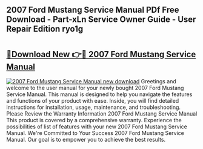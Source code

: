 ## 2007 Ford Mustang Service Manual PDf Free Download - Part-xLn Service Owner Guide - User Repair Edition ryo1g

# <h2><a href="http://bc22150.oget.top/?id=2007+Ford+Mustang+Service+Manual">🔗Download New 👉🔴 2007 Ford Mustang Service Manual</a></h2>

[![2007 Ford Mustang Service Manual new download](https://i.imgur.com/5g1atiW.png)](http://bc22150.oget.top/?id=2007+Ford+Mustang+Service+Manual)
Greetings and welcome to the user manual for your newly bought 2007 Ford Mustang Service Manual. This manual is designed to help you navigate the features and functions of your product with ease. Inside, you will find detailed instructions for installation, usage, maintenance, and troubleshooting. Please Review the Warranty Information 2007 Ford Mustang Service Manual This product is covered by a comprehensive warranty. Experience the possibilities of list of features with your new 2007 Ford Mustang Service Manual. We're Committed to Your Success 2007 Ford Mustang Service Manual. Our goal is to empower you to achieve the best results.
